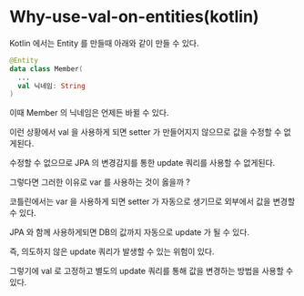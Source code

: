 # Why-use-val-on-entities(kotlin)

Kotlin 에서는 Entity 를 만들때 아래와 같이 만들 수 있다.

```kotlin
@Entity
data class Member(
  ...
  val 닉네임: String
)
```

이때 Member 의 닉네임은 언제든 바뀔 수 있다.

이런 상황에서 val 을 사용하게 되면 setter 가 만들어지지 않으므로 값을 수정할 수 없게된다.

수정할 수 없으므로 JPA 의 변경감지를 통한 update 쿼리를 사용할 수 없게된다.

그렇다면 그러한 이유로 var 를 사용하는 것이 옳을까 ?

코틀린에서는 var 을 사용하게 되면 setter 가 자동으로 생기므로 외부에서 값을 변경할 수 있다.

JPA 와 함께 사용하게되면 DB의 값까지 자동으로 update 가 될 수 있다.

즉, 의도하지 않은 update 쿼리가 발생할 수 있는 위험이 있다.

그렇기에 val 로 고정하고 별도의 update 쿼리를 통해 값을 변경하는 방법을 사용할 수 있다.